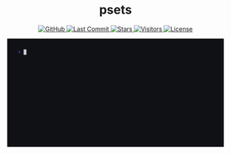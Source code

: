 <div align="center">
<h1>
psets
</h1>
</div>

<div align="center">
<p>
  <a href="https://github.com/ragibasif/psets">
    <img alt="GitHub" src="https://img.shields.io/badge/GitHub-0D1117?style=for-the-badge&logo=github&logoColor=C9D1D9">
  </a>
  <a href="https://github.com/ragibasif/psets/pulse">
    <img alt="Last Commit" src="https://img.shields.io/github/last-commit/ragibasif/psets?style=for-the-badge&logo=github&color=58A6FF&logoColor=C9D1D9&labelColor=0D1117">
  </a>
  <a href="https://github.com/ragibasif/psets/stargazers">
    <img alt="Stars" src="https://img.shields.io/github/stars/ragibasif/psets?style=for-the-badge&logo=apachespark&color=D29922&logoColor=C9D1D9&labelColor=0D1117">
  </a>
  <a href="https://visitorbadge.io/status?path=https%3A%2F%2Fgithub.com%2Fragibasif%2Fpsets">
    <img alt="Visitors" src="https://api.visitorbadge.io/api/visitors?path=https%3A%2F%2Fgithub.com%2Fragibasif%2Fpsets&label=visitors&labelColor=%230D1117&countColor=%2358A6FF">
  </a>
  <a href="https://github.com/ragibasif/psets/blob/master/LICENSE">
    <img alt="License" src="https://img.shields.io/github/license/ragibasif/psets?style=for-the-badge&logo=starship&color=8957E5&logoColor=C9D1D9&labelColor=0D1117">
  </a>
</p>
</div>

![demo.gif](./docs/demo.gif)
